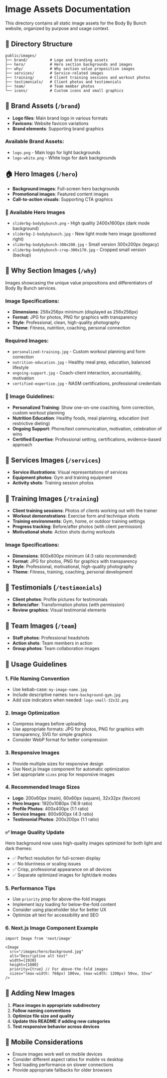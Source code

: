 # Image Assets Documentation

This directory contains all static image assets for the Body By Bunch website, organized by purpose and usage context.

## 📁 Directory Structure

```
public/images/
├── brand/          # Logo and branding assets
├── hero/           # Hero section backgrounds and images
├── why/            # Why section value proposition images
├── services/       # Service-related images
├── training/       # Client training sessions and workout photos
├── testimonials/   # Client photos and testimonials
├── team/           # Team member photos
└── icons/          # Custom icons and small graphics
```

## 🎨 Brand Assets (`/brand`)
- **Logo files**: Main brand logo in various formats
- **Favicons**: Website favicon variations
- **Brand elements**: Supporting brand graphics

### Available Brand Assets:
- `logo.png` - Main logo for light backgrounds
- `logo-white.png` - White logo for dark backgrounds

## 🏠 Hero Images (`/hero`)
- **Background images**: Full-screen hero backgrounds
- **Promotional images**: Featured content images
- **Call-to-action visuals**: Supporting CTA graphics

### 📁 Available Hero Images
- `sliderbg-bodybybunch.png` - High quality 2400x1600px (dark mode background)
- `sliderbg-2-bodybybunch.jpg` - New light mode hero image (positioned right)
- `sliderbg-bodybybunch-300x200.jpg` - Small version 300x200px (legacy)
- `sliderbg-bodybybunch-crop-300x170.jpg` - Cropped small version (backup)

## 🎯 Why Section Images (`/why`)
Images showcasing the unique value propositions and differentiators of Body By Bunch services.

### Image Specifications:
- **Dimensions**: 256x256px minimum (displayed as 256x256px)
- **Format**: JPG for photos, PNG for graphics with transparency
- **Style**: Professional, clean, high-quality photography
- **Theme**: Fitness, nutrition, coaching, personal connection

### Required Images:
- `personalized-training.jpg` - Custom workout planning and form correction
- `nutrition-education.jpg` - Healthy meal prep, education, balanced lifestyle
- `ongoing-support.jpg` - Coach-client interaction, accountability, motivation
- `certified-expertise.jpg` - NASM certifications, professional credentials

### 📝 Image Guidelines:
- **Personalized Training**: Show one-on-one coaching, form correction, custom workout planning
- **Nutrition Education**: Healthy foods, meal planning, education (not restrictive dieting)
- **Ongoing Support**: Phone/text communication, motivation, celebration of wins
- **Certified Expertise**: Professional setting, certifications, evidence-based approach

## 🎯 Services Images (`/services`)
- **Service illustrations**: Visual representations of services
- **Equipment photos**: Gym and training equipment
- **Activity shots**: Training session photos

## 💪 Training Images (`/training`)
- **Client training sessions**: Photos of clients working out with the trainer
- **Workout demonstrations**: Exercise form and technique shots
- **Training environments**: Gym, home, or outdoor training settings
- **Progress tracking**: Before/after photos (with client permission)
- **Motivational shots**: Action shots during workouts

### Image Specifications:
- **Dimensions**: 800x600px minimum (4:3 ratio recommended)
- **Format**: JPG for photos, PNG for graphics with transparency
- **Style**: Professional, motivational, high-quality photography
- **Theme**: Fitness, training, coaching, personal development

## 💬 Testimonials (`/testimonials`)
- **Client photos**: Profile pictures for testimonials
- **Before/after**: Transformation photos (with permission)
- **Review graphics**: Visual testimonial elements

## 👥 Team Images (`/team`)
- **Staff photos**: Professional headshots
- **Action shots**: Team members in action
- **Group photos**: Team collaboration images

## 🔧 Usage Guidelines

### 1. File Naming Convention
- Use kebab-case: `my-image-name.jpg`
- Include descriptive names: `hero-background-gym.jpg`
- Add size indicators when needed: `logo-small-32x32.png`

### 2. Image Optimization
- Compress images before uploading
- Use appropriate formats: JPG for photos, PNG for graphics with transparency, SVG for simple graphics
- Consider WebP format for better compression

### 3. Responsive Images
- Provide multiple sizes for responsive design
- Use Next.js Image component for automatic optimization
- Set appropriate `sizes` prop for responsive images

### 4. Recommended Image Sizes
- **Logo**: 200x60px (main), 60x60px (square), 32x32px (favicon)
- **Hero Images**: 1920x1080px (16:9 ratio)
- **Profile Photos**: 400x400px (1:1 ratio)
- **Service Images**: 800x600px (4:3 ratio)
- **Testimonial Photos**: 200x200px (1:1 ratio)

### ✅ Image Quality Update
Hero background now uses high-quality images optimized for both light and dark themes:
- ✅ Perfect resolution for full-screen display
- ✅ No blurriness or scaling issues
- ✅ Crisp, professional appearance on all devices
- ✅ Separate optimized images for light/dark modes

### 5. Performance Tips
- Use `priority` prop for above-the-fold images
- Implement lazy loading for below-the-fold content
- Consider using placeholder blur for better UX
- Optimize alt text for accessibility and SEO

### 6. Next.js Image Component Example
```tsx
import Image from 'next/image'

<Image
  src="/images/hero/background.jpg"
  alt="Descriptive alt text"
  width={1920}
  height={1080}
  priority={true} // For above-the-fold images
  sizes="(max-width: 768px) 100vw, (max-width: 1200px) 50vw, 33vw"
/>
```

## 🚀 Adding New Images

1. **Place images in appropriate subdirectory**
2. **Follow naming conventions**
3. **Optimize file size and quality**
4. **Update this README if adding new categories**
5. **Test responsive behavior across devices**

## 📱 Mobile Considerations
- Ensure images work well on mobile devices
- Consider different aspect ratios for mobile vs desktop
- Test loading performance on slower connections
- Provide appropriate fallbacks for older browsers